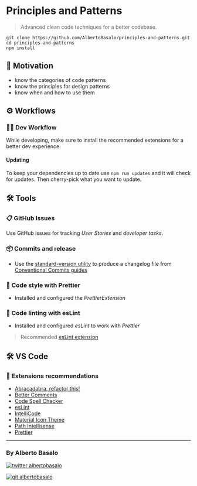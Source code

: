 # Principles and Patterns

> Advanced clean code techniques for a better codebase.

```terminal
git clone https://github.com/AlbertoBasalo/principles-and-patterns.git 
cd principles-and-patterns
npm install
```

## 🎯 Motivation

- know the categories of code patterns
- know the principles for design patterns 
- know when and how to use them

## ⚙ Workflows

### 👨‍💻 Dev Workflow

While developing, make sure to install the recommended extensions for a better dev experience.

#### Updating

To keep your dependencies up to date use `npm run updates` and it will check for updates. Then cherry-pick what you want to update.


## 🛠 Tools

### 📋 GitHub Issues

Use GitHub issues for tracking _User Stories_ and _developer tasks_.

### 📦 Commits and release

- Use the [standard-version utility](https://www.npmjs.com/package/standard-version) to produce a changelog file from [Conventional Commits guides](https://www.conventionalcommits.org/en/v1.0.0/)

### 💅 Code style with Prettier

- Installed and configured the _PrettierExtension_

### 📐 Code linting with esLint

- Installed and configured _esLint_ to work with _Prettier_

> Recommended [esLint extension](https://marketplace.visualstudio.com/items?itemName=dbaeumer.vscode-eslint)

## 🛠 VS Code

### 🧩 Extensions recommendations

- [Abracadabra, refactor this!](https://marketplace.visualstudio.com/items?itemName=nicoespeon.abracadabra)
- [Better Comments](https://marketplace.visualstudio.com/items?itemName=aaron-bond.better-comments)
- [Code Spell Checker](https://marketplace.visualstudio.com/items?itemName=streetsidesoftware.code-spell-checker)
- [esLint](https://marketplace.visualstudio.com/items?itemName=dbaeumer.vscode-eslint)
- [IntelliCode](https://marketplace.visualstudio.com/items?itemName=VisualStudioExptTeam.vscodeintellicode)
- [Material Icon Theme](https://marketplace.visualstudio.com/items?itemName=PKief.material-icon-theme)
- [Path Intellisense](https://marketplace.visualstudio.com/items?itemName=christian-kohler.path-intellisense)
- [Prettier](https://github.com/prettier/prettier-vscode)


---

<footer>
  <h3>By Alberto Basalo</h3>
  <p>
    <a href="https://twitter.com/albertobasalo" target="blank">
      <img src="https://img.shields.io/twitter/follow/albertobasalo?logo=twitter&style=for-the-badge" alt="twitter albertobasalo" />
    </a>
  </p>
  <p>
    <a href="https://github.com/albertobasalo" target="blank">
      <img 
        src="https://img.shields.io/github/followers/albertobasalo?logo=github&label=profile albertobasalo&style=for-the-badge" alt="git albertobasalo" />
    </a>
  </p>
</footer>
